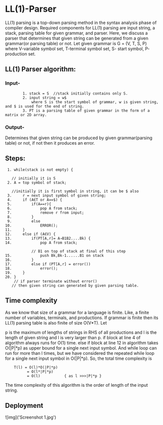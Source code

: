 # LL(1)-Parser
LL(1) parsing is a top-down parsing method in the syntax analysis phase of compiler design.  Required components for LL(1) parsing are input string, a stack, parsing table for given grammar, and parser. Here, we discuss a parser that determines that given string can be generated from a given grammar(or parsing table) or not.
 Let given grammar is G = (V, T, S, P)
where V-variable symbol set, T-terminal symbol set, S- start symbol, P- production set. 

## LL(1) Parser algorithm:
### Input- 
            1. stack = S  //stack initially contains only S.
            2. input string = w$
                where S is the start symbol of grammar, w is given string, and $ is used for the end of string.
            3. PT is a parsing table of given grammar in the form of a matrix or 2D array.

### Output- 
Determines that given string can be produced by given grammar(parsing table) or not, if not then it produces an error.

## Steps:

     1. while(stack is not empty) {

       // initially it is S
     2. A = top symbol of stack;  

       //initially it is first symbol in string, it can be $ also
     3.     r = next input symbol of given string; 
     4.     if (A∈T or A==$) {
     5.         if(A==r){
     6.             pop A from stack;
     7.             remove r from input;
     8.         }
     9.         else
    10.             ERROR();
    11.     }
    12.     else if (A∈V) {
    13.         if(PT[A,r]= A⇢B1B2....Bk) {
    14.             pop A from stack;
             
                // B1 on top of stack at final of this step
    15.             push Bk,Bk-1......B1 on stack  
    16.         }
    17.         else if (PT[A,r] = error())
    18.             error();
    19.     }
    20. } 
        // if parser terminate without error() 
       // then given string can generated by given parsing table.
## Time complexity
As we know that size of a grammar for a language is finite. Like, a finite number of variables, terminals, and productions. If grammar is finite then its LL(1) parsing table is also finite of size O(V*T).  Let

p is the maximum of lengths of strings in RHS of all productions and
l  is the length of given string and
l is very larger than p. if block at line 4 of algorithm always runs for O(1) time. else if block at line 12 in algorithm takes O(|P|*p) as upper bound for a single next input symbol. And while loop can run for more than l times, but we have considered the repeated while loop for a single next input symbol in O(|P|*p). So, the total time complexity is

        T(l) = O(l)*O(|P|*p)
              = O(l*|P|*p)
              = O(l)           { as l >>>|P|*p }
The time complexity of this algorithm is the order of length of the input string.


## Deployment

![img]('Screenshot 1.jpg')
